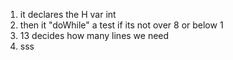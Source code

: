 1. it declares the H var int
2. then it "doWhile" a test if its not over 8 or below 1
3. 13 decides how many lines we need
4. sss